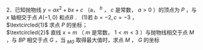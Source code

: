 2．已知抛物线 $y = a x ^ { 2 } + b x + c$ （a， $^ { b }$ ， $c$ 是常数， $a > 0$ ）的顶点为 $P$ ，与 $x$ 轴相交于点 $A ( - 1 , 0 )$ 和点$B$ ．
(1)若 $b = - 2 , c = - 3$ ，  
$\textcircled{1}$ 求点 $P$ 的坐标；  
$\textcircled{2}$ 直线 $x = m$ （ $m$ 是常数， $1 < m < 3$ ）与抛物线相交于点 $M$ ，与 $B P$ 相交于点 $G$ ，当 $_ { M G }$ 取得最大值时，求点 $M$ ， $G$ 的坐标
